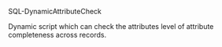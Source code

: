 SQL-DynamicAttributeCheck

Dynamic script which can check the attributes level of attribute completeness across records.
